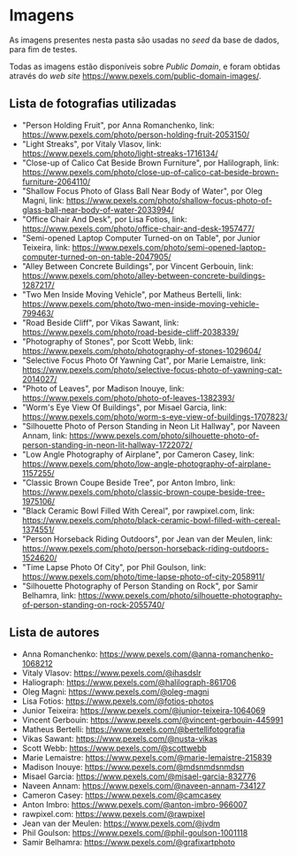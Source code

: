 # Imagens

As imagens presentes nesta pasta são usadas no _seed_ da base de dados, para fim de testes.

Todas as imagens estão disponíveis sobre _Public Domain_, e foram obtidas através do _web site_ https://www.pexels.com/public-domain-images/.

## Lista de fotografias utilizadas

-   "Person Holding Fruit", por Anna Romanchenko, link: https://www.pexels.com/photo/person-holding-fruit-2053150/
-   "Light Streaks", por Vitaly Vlasov, link: https://www.pexels.com/photo/light-streaks-1716134/
-   "Close-up of Calico Cat Beside Brown Furniture", por Halilograph, link: https://www.pexels.com/photo/close-up-of-calico-cat-beside-brown-furniture-2064110/
-   "Shallow Focus Photo of Glass Ball Near Body of Water", por Oleg Magni, link: https://www.pexels.com/photo/shallow-focus-photo-of-glass-ball-near-body-of-water-2033994/
-   "Office Chair And Desk", por Lisa Fotios, link: https://www.pexels.com/photo/office-chair-and-desk-1957477/
-   "Semi-opened Laptop Computer Turned-on on Table", por Junior Teixeira, link: https://www.pexels.com/photo/semi-opened-laptop-computer-turned-on-on-table-2047905/
-   "Alley Between Concrete Buildings", por Vincent Gerbouin, link: https://www.pexels.com/photo/alley-between-concrete-buildings-1287217/
-   "Two Men Inside Moving Vehicle", por Matheus Bertelli, link: https://www.pexels.com/photo/two-men-inside-moving-vehicle-799463/
-   "Road Beside Cliff", por Vikas Sawant, link: https://www.pexels.com/photo/road-beside-cliff-2038339/
-   "Photography of Stones", por Scott Webb, link: https://www.pexels.com/photo/photography-of-stones-1029604/
-   "Selective Focus Photo Of Yawning Cat", por Marie Lemaistre, link: https://www.pexels.com/photo/selective-focus-photo-of-yawning-cat-2014027/
-   "Photo of Leaves", por Madison Inouye, link: https://www.pexels.com/photo/photo-of-leaves-1382393/
-   "Worm's Eye View Of Buildings", por Misael Garcia, link: https://www.pexels.com/photo/worm-s-eye-view-of-buildings-1707823/
-   "Silhouette Photo of Person Standing in Neon Lit Hallway", por Naveen Annam, link: https://www.pexels.com/photo/silhouette-photo-of-person-standing-in-neon-lit-hallway-1722072/
-   "Low Angle Photography of Airplane", por Cameron Casey, link: https://www.pexels.com/photo/low-angle-photography-of-airplane-1157255/
-   "Classic Brown Coupe Beside Tree", por Anton Imbro, link: https://www.pexels.com/photo/classic-brown-coupe-beside-tree-1975106/
-   "Black Ceramic Bowl Filled With Cereal", por rawpixel.com, link: https://www.pexels.com/photo/black-ceramic-bowl-filled-with-cereal-1374551/
-   "Person Horseback Riding Outdoors", por Jean van der Meulen, link: https://www.pexels.com/photo/person-horseback-riding-outdoors-1524620/
-   "Time Lapse Photo Of City", por Phil Goulson, link: https://www.pexels.com/photo/time-lapse-photo-of-city-2058911/
-   "Silhouette Photography of Person Standing on Rock", por Samir Belhamra, link: https://www.pexels.com/photo/silhouette-photography-of-person-standing-on-rock-2055740/

## Lista de autores

-   Anna Romanchenko: https://www.pexels.com/@anna-romanchenko-1068212
-   Vitaly Vlasov: https://www.pexels.com/@ihasdslr
-   Haliograph: https://www.pexels.com/@halilograph-861706
-   Oleg Magni: https://www.pexels.com/@oleg-magni
-   Lisa Fotios: https://www.pexels.com/@fotios-photos
-   Junior Teixeira: https://www.pexels.com/@junior-teixeira-1064069
-   Vincent Gerbouin: https://www.pexels.com/@vincent-gerbouin-445991
-   Matheus Bertelli: https://www.pexels.com/@bertellifotografia
-   Vikas Sawant: https://www.pexels.com/@nusta-vikas
-   Scott Webb: https://www.pexels.com/@scottwebb
-   Marie Lemaistre: https://www.pexels.com/@marie-lemaistre-215839
-   Madison Inouye: https://www.pexels.com/@mdsnmdsnmdsn
-   Misael Garcia: https://www.pexels.com/@misael-garcia-832776
-   Naveen Annam: https://www.pexels.com/@naveen-annam-734127
-   Cameron Casey: https://www.pexels.com/@camcasey
-   Anton Imbro: https://www.pexels.com/@anton-imbro-966007
-   rawpixel.com: https://www.pexels.com/@rawpixel
-   Jean van der Meulen: https://www.pexels.com/@jvdm
-   Phil Goulson: https://www.pexels.com/@phil-goulson-1001118
-   Samir Belhamra: https://www.pexels.com/@grafixartphoto
